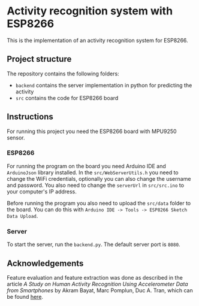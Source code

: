 # Activity recognition system with ESP8266

This is the implementation of an activity recognition system for ESP8266.

## Project structure

The repository contains the following folders:
- `backend` contains the server implementation in python for predicting the activity
- `src` contains the code for ESP8266 board

## Instructions

For running this project you need the ESP8266 board with MPU9250 sensor.

### ESP8266

For running the program on the board you need Arduino IDE and `ArduinoJson` library installed. In the `src/WebServerUtils.h` you need to change the WiFi credentials, optionally you can also change the username and password. You also need to change the `serverUrl` in `src/src.ino` to your computer's IP address.

Before running the program you also need to upload the `src/data` folder to the board. You can do this with `Arduino IDE -> Tools -> ESP8266 Sketch Data Upload`.

### Server

To start the server, run the `backend.py`. The default server port is `8080`.

## Acknowledgements
Feature evaluation and feature extraction was done as described in the article *A Study on Human Activity Recognition Using Accelerometer Data from Smartphones* by Akram Bayat, Marc Pomplun, Duc A. Tran, which can be found [here](https://www.sciencedirect.com/science/article/pii/S1877050914008643).
